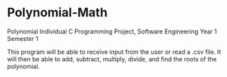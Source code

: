 # Polynomial-Math

Polynomial Individual C Programming Project, Software Engineering Year 1 Semester 1

This program will be able to receive input from the user or read a .csv file.
It will then be able to add, subtract, multiply, divide, and find the roots of the polynomial.
